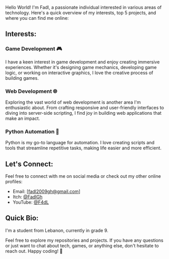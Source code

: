 
 Hello World! I'm Fadl, a passionate individual interested in various areas of technology. Here's a quick overview of my interests, top 5 projects, and where you can find me online:

## Interests:

### Game Development 🎮
I have a keen interest in game development and enjoy creating immersive experiences. Whether it's designing game mechanics, developing game logic, or working on interactive graphics, I love the creative process of building games.

### Web Development 🌐
Exploring the vast world of web development is another area I'm enthusiastic about. From crafting responsive and user-friendly interfaces to diving into server-side scripting, I find joy in building web applications that make an impact.

### Python Automation 🐍
Python is my go-to language for automation. I love creating scripts and tools that streamline repetitive tasks, making life easier and more efficient.

## Let's Connect:

Feel free to connect with me on social media or check out my other online profiles:

- Email: [fadl2009gh@gmail.com]
- Itch: [@FadlGh](https://fadlgh.itch.io)
- YouTube: [@F4dL](https://www.youtube.com/@fadl2009gh/featured)

## Quick Bio:

I'm a student from Lebanon, currently in grade 9.

Feel free to explore my repositories and projects. If you have any questions or just want to chat about tech, games, or anything else, don't hesitate to reach out. Happy coding! 🚀

